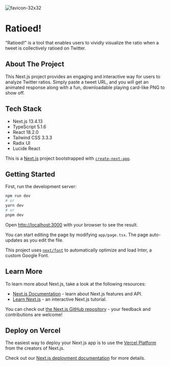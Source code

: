 ![favicon-32x32](https://github.com/Jacksonmills/get-ratioed/assets/19780885/b044b259-f46a-4a1c-8ede-645606be2062)
# Ratioed!
"Ratioed!" is a tool that enables users to vividly visualize the ratio when a tweet is collectively ratioed on Twitter.

## About The Project
This Next.js project provides an engaging and interactive way for users to analyze Twitter ratios. Simply paste a tweet URL, and you will get an animated response along with a fun, downloadable playing card-like PNG to show off.

## Tech Stack
- Next.js 13.4.13
- TypeScript 5.1.6
- React 18.2.0
- Tailwind CSS 3.3.3
- Radix UI
- Lucide React

This is a [Next.js](https://nextjs.org/) project bootstrapped with [`create-next-app`](https://github.com/vercel/next.js/tree/canary/packages/create-next-app).

## Getting Started

First, run the development server:

```bash
npm run dev
# or
yarn dev
# or
pnpm dev
```

Open [http://localhost:3000](http://localhost:3000) with your browser to see the result.

You can start editing the page by modifying `app/page.tsx`. The page auto-updates as you edit the file.

This project uses [`next/font`](https://nextjs.org/docs/basic-features/font-optimization) to automatically optimize and load Inter, a custom Google Font.

## Learn More

To learn more about Next.js, take a look at the following resources:

- [Next.js Documentation](https://nextjs.org/docs) - learn about Next.js features and API.
- [Learn Next.js](https://nextjs.org/learn) - an interactive Next.js tutorial.

You can check out [the Next.js GitHub repository](https://github.com/vercel/next.js/) - your feedback and contributions are welcome!

## Deploy on Vercel

The easiest way to deploy your Next.js app is to use the [Vercel Platform](https://vercel.com/new?utm_medium=default-template&filter=next.js&utm_source=create-next-app&utm_campaign=create-next-app-readme) from the creators of Next.js.

Check out our [Next.js deployment documentation](https://nextjs.org/docs/deployment) for more details.
